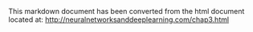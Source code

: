 

This markdown document has been converted from the html document located at:
http://neuralnetworksanddeeplearning.com/chap3.html
